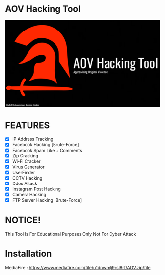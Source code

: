 # AOV Hacking Tool

![AOV](https://github.com/HAXOR-BD1/AOV/blob/main/logo.jpg)

# FEATURES

- [x] IP Address Tracking
- [x] Facebook Hacking [Brute-Force]
- [x] Facebook Spam Like + Comments
- [x] Zip Cracking
- [x] Wi-Fi Cracker
- [x] Virus Generator
- [x] UserFinder
- [x] CCTV Hacking
- [x] Ddos Attack 
- [x] Instagram Post Hacking
- [x] Camera Hacking
- [x] FTP Server Hacking [Brute-Force]

# NOTICE!

This Tool Is For Educational Purposes Only Not For Cyber Attack 

# Installation

MediaFire : https://www.mediafire.com/file/u1dnwmlj9rsl8rf/AOV.zip/file


